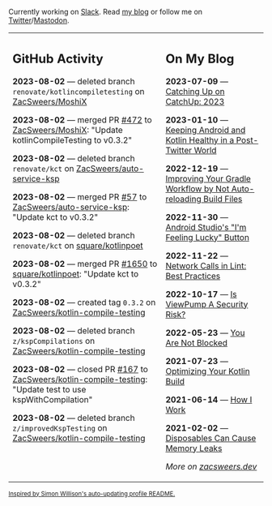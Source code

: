 Currently working on [Slack](https://slack.com/). Read [my blog](https://zacsweers.dev/) or follow me on [Twitter](https://twitter.com/ZacSweers)/[Mastodon](https://hachyderm.io/@ZacSweers).

<table><tr><td valign="top" width="60%">

## GitHub Activity
<!-- githubActivity starts -->
**2023-08-02** — deleted branch `renovate/kotlincompiletesting` on [ZacSweers/MoshiX](https://github.com/ZacSweers/MoshiX)

**2023-08-02** — merged PR [#472](https://github.com/ZacSweers/MoshiX/pull/472) to [ZacSweers/MoshiX](https://github.com/ZacSweers/MoshiX): "Update kotlinCompileTesting to v0.3.2"

**2023-08-02** — deleted branch `renovate/kct` on [ZacSweers/auto-service-ksp](https://github.com/ZacSweers/auto-service-ksp)

**2023-08-02** — merged PR [#57](https://github.com/ZacSweers/auto-service-ksp/pull/57) to [ZacSweers/auto-service-ksp](https://github.com/ZacSweers/auto-service-ksp): "Update kct to v0.3.2"

**2023-08-02** — deleted branch `renovate/kct` on [square/kotlinpoet](https://github.com/square/kotlinpoet)

**2023-08-02** — merged PR [#1650](https://github.com/square/kotlinpoet/pull/1650) to [square/kotlinpoet](https://github.com/square/kotlinpoet): "Update kct to v0.3.2"

**2023-08-02** — created tag `0.3.2` on [ZacSweers/kotlin-compile-testing](https://github.com/ZacSweers/kotlin-compile-testing)

**2023-08-02** — deleted branch `z/kspCompilations` on [ZacSweers/kotlin-compile-testing](https://github.com/ZacSweers/kotlin-compile-testing)

**2023-08-02** — closed PR [#167](https://github.com/ZacSweers/kotlin-compile-testing/pull/167) to [ZacSweers/kotlin-compile-testing](https://github.com/ZacSweers/kotlin-compile-testing): "Update test to use kspWithCompilation"

**2023-08-02** — deleted branch `z/improvedKspTesting` on [ZacSweers/kotlin-compile-testing](https://github.com/ZacSweers/kotlin-compile-testing)
<!-- githubActivity ends -->
</td><td valign="top" width="40%">

## On My Blog
<!-- blog starts -->
**2023-07-09** — [Catching Up on CatchUp: 2023](https://www.zacsweers.dev/catching-up-on-catchup-2023/)

**2023-01-10** — [Keeping Android and Kotlin Healthy in a Post-Twitter World](https://www.zacsweers.dev/keeping-android-healthy/)

**2022-12-19** — [Improving Your Gradle Workflow by Not Auto-reloading Build Files](https://www.zacsweers.dev/improving-your-workflow-by-not-auto-reloading-build-files/)

**2022-11-30** — [Android Studio's "I'm Feeling Lucky" Button](https://www.zacsweers.dev/android-studios-im-feeling-lucky-button/)

**2022-11-22** — [Network Calls in Lint: Best Practices](https://www.zacsweers.dev/network-calls-in-lint-best-practices/)

**2022-10-17** — [Is ViewPump A Security Risk?](https://www.zacsweers.dev/is-viewpump-a-security-risk/)

**2022-05-23** — [You Are Not Blocked](https://www.zacsweers.dev/you-are-not-blocked/)

**2021-07-23** — [Optimizing Your Kotlin Build](https://www.zacsweers.dev/optimizing-your-kotlin-build/)

**2021-06-14** — [How I Work](https://www.zacsweers.dev/how-i-work/)

**2021-02-02** — [Disposables Can Cause Memory Leaks](https://www.zacsweers.dev/disposables-can-cause-memory-leaks/)
<!-- blog ends -->
_More on [zacsweers.dev](https://zacsweers.dev/)_
</td></tr></table>

<sub><a href="https://simonwillison.net/2020/Jul/10/self-updating-profile-readme/">Inspired by Simon Willison's auto-updating profile README.</a></sub>